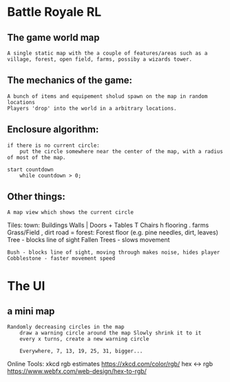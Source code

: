 # Battle Royale RL

## The game world map
    A single static map with the a couple of features/areas such as a village, forest, open field, farms, possiby a wizards tower.

## The mechanics of the game:
    A bunch of items and equipement sholud spawn on the map in random locations
    Players 'drop' into the world in a arbitrary locations.

## Enclosure algorithm:
    if there is no current circle:
        put the circle somewhere near the center of the map, with a radius of most of the map.

    start countdown
        while countdown > 0;

## Other things:
    A map view which shows the current circle

Tiles:
    town:
        Buildings
            Walls       |
            Doors       +
            Tables      T
            Chairs      h
            flooring    .
    farms
        Grass/Field     ,
        dirt road       =
    forest:
        Forest floor (e.g. pine needles, dirt, leaves)
        Tree - blocks line of sight
        Fallen Trees - slows movement
    
    Bush - blocks line of sight, moving through makes noise, hides player
    Cobblestone - faster movement speed

# The UI

## a mini map
    Randomly decreasing circles in the map
        draw a warning circle around the map Slowly shrink it to it
        every x turns, create a new warning circle

        Everywhere, 7, 13, 19, 25, 31, bigger...

Online Tools:
    xkcd rgb estimates  https://xkcd.com/color/rgb/
    hex <-> rgb         https://www.webfx.com/web-design/hex-to-rgb/
